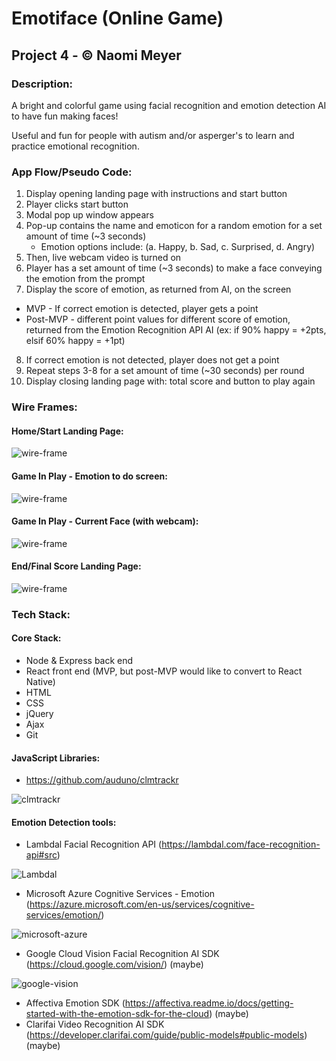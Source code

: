 # Emotiface (Online Game)
## Project 4 - &#169; Naomi Meyer 

### Description: 
 
A bright and colorful game using facial recognition and emotion detection AI to have fun making faces! 
 
Useful and fun for people with autism and/or asperger's to learn and practice emotional recognition.
 
### App Flow/Pseudo Code:

1. Display opening landing page with instructions and start button
2. Player clicks start button
3. Modal pop up window appears
4. Pop-up contains the name and emoticon for a random emotion for a set amount of time (~3 seconds)
    - Emotion options include: (a. Happy, b. Sad, c. Surprised, d. Angry)
5. Then, live webcam video is turned on
6. Player has a set amount of time (~3 seconds) to make a face conveying the emotion from the prompt
7. Display the score of emotion, as returned from AI, on the screen
  - MVP - If correct emotion is detected, player gets a point
  - Post-MVP - different point values for different score of emotion, returned from the Emotion Recognition API AI (ex: if 90% happy = +2pts, elsif 60% happy = +1pt) 
8. If correct emotion is not detected, player does not get a point
9. Repeat steps 3-8 for a set amount of time (~30 seconds) per round
10. Display closing landing page with: total score and button to play again

### Wire Frames:

#### Home/Start Landing Page:

![wire-frame](/images/wf-startlanding.png)

#### Game In Play - Emotion to do screen:

![wire-frame](/images/wf-emotiontodo.png)

#### Game In Play - Current Face (with webcam):

![wire-frame](/images/wf-currentface.png)

#### End/Final Score Landing Page:

![wire-frame](/images/wf-endlanding.png)

### Tech Stack:

#### Core Stack:
- Node & Express back end
- React front end (MVP, but post-MVP would like to convert to React Native)
- HTML
- CSS
- jQuery
- Ajax
- Git

#### JavaScript Libraries:
- https://github.com/auduno/clmtrackr

![clmtrackr](/images/clmtrackr.png)

#### Emotion Detection tools:
- Lambdal Facial Recognition API (https://lambdal.com/face-recognition-api#src)

![Lambdal](/images/lambdal.png)

- Microsoft Azure Cognitive Services - Emotion (https://azure.microsoft.com/en-us/services/cognitive-services/emotion/)

![microsoft-azure](/images/microsoft-azure.png)

- Google Cloud Vision Facial Recognition AI SDK (https://cloud.google.com/vision/) (maybe)

![google-vision](/images/google-vision.png)

- Affectiva Emotion SDK (https://affectiva.readme.io/docs/getting-started-with-the-emotion-sdk-for-the-cloud) (maybe)
- Clarifai Video Recognition AI SDK (https://developer.clarifai.com/guide/public-models#public-models) (maybe)
